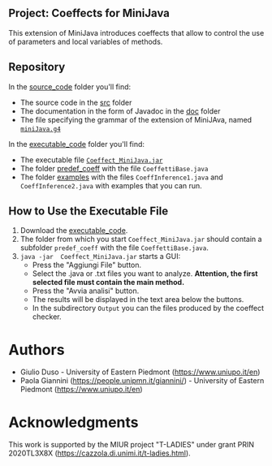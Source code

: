 ## **Project: Coeffects for MiniJava**
This extension of MiniJava introduces coeffects that allow to control the use of parameters and local variables of methods.

## **Repository**
In the [source_code](./source_code) folder you'll find:
- The source code in the [src](./source_code/src) folder
- The documentation in the form of Javadoc in the [doc](./source_code/doc) folder
- The file specifying the grammar of the extension of MiniJAva, named [`miniJava.g4`](./source_code/CfMj.g4)

In the [executable_code](./executable_code) folder you'll find:
- The executable file [`Coeffect_MiniJava.jar`](./executable_code/Coeffect_MiniJava.jar)
- The folder  [predef_coeff](./executable_code/predef_coeff) with the file `CoeffettiBase.java`
- The folder [examples](./executable_code/examples) with the files `CoeffInference1.java` and `CoeffInference2.java` with examples that you can run.

## **How to Use the Executable File**
1. Download the [executable_code](./executable_code).
2. The folder from which you start  `Coeffect_MiniJava.jar` should contain a subfolder `predef_coeff` with the file `CoeffettiBase.java`.
3. `java -jar  Coeffect_MiniJava.jar` starts a GUI:
   - Press the "Aggiungi File" button.
   - Select the .java or .txt files you want to analyze. **Attention, the first selected file must contain the main method.**
   - Press the "Avvia analisi" button.
   - The results will be displayed in the text area below the buttons.
   - In the subdirectory `Output` you can the files produced by the coeffect checker.

# Authors

* Giulio Duso - University of Eastern Piedmont (https://www.uniupo.it/en)
* Paola Giannini (https://people.unipmn.it/giannini/) - University of Eastern Piedmont (https://www.uniupo.it/en)

# Acknowledgments
This work is supported by the MIUR project "T-LADIES" under grant PRIN 2020TL3X8X (https://cazzola.di.unimi.it/t-ladies.html).
